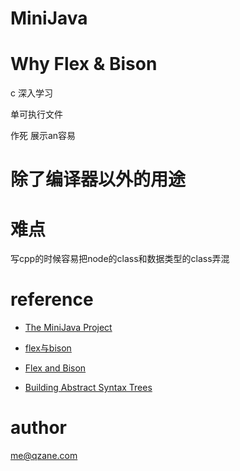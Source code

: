 # MiniJava

# Why Flex & Bison

c 深入学习

单可执行文件

作死 展示an容易

# 除了编译器以外的用途

# 难点
写cpp的时候容易把node的class和数据类型的class弄混


# reference

* [The MiniJava Project](http://www.cambridge.org/us/features/052182060X/)

* [flex与bison](https://book.douban.com/subject/6109479/)

* [Flex and Bison](http://aquamentus.com/flex_bison.html)

* [Building Abstract Syntax Trees ](http://web.eecs.utk.edu/~bvz/teaching/cs461Sp11/notes/parse_tree/)

# author

me@qzane.com
